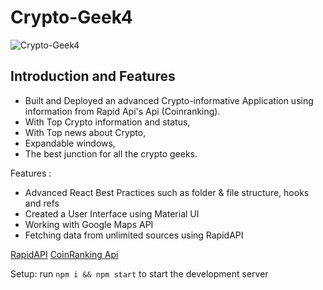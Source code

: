 # Crypto-Geek4

![Crypto-Geek4](https://i.ibb.co/8gh5Jc8/image.png)

## Introduction and Features
- Built and Deployed an advanced Crypto-informative Application using information from Rapid Api's Api (Coinranking). 
- With Top Crypto information and status, 
- With Top news about Crypto, 
- Expandable windows, 
- The best junction for all the crypto geeks.

Features :
- Advanced React Best Practices such as folder & file structure, hooks and refs
- Created a User Interface using Material UI
- Working with Google Maps API
- Fetching data from unlimited sources using RapidAPI

[RapidAPI](https://rapidapi.com/hub?utm_source=youtube.com/JavaScriptMastery&utm_medium=DevRel&utm_campaign=DevRel)
[CoinRanking Api](https://rapidapi.com/Coinranking/api/coinranking1/)

Setup: run ```npm i && npm start``` to start the development server
#
